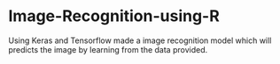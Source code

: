 # Image-Recognition-using-R
Using Keras and Tensorflow made a image recognition model which will predicts the image by learning from the data provided.
